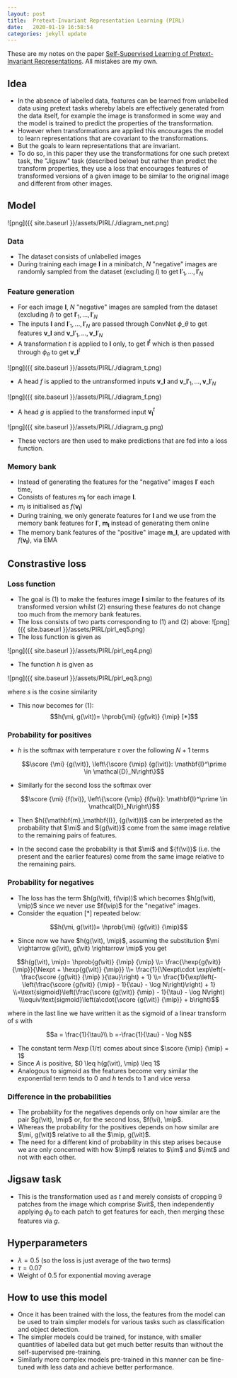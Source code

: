 ```yaml
---
layout: post
title:  Pretext-Invariant Representation Learning (PIRL)
date:   2020-01-19 16:58:54
categories: jekyll update
---
```


$$\newcommand{\im}{\mathbf{I}}$$
$$\newcommand{\imp}{\im^\prime}$$
$$\newcommand{\imt}{\im^t}$$
$$\newcommand{\vi}{\mathbf{v}_\im}$$
$$\newcommand{\vit}{\mathbf{v}_\imt}$$
$$\newcommand{\vip}{\mathbf{v}_\imp}$$
$$\newcommand{\mi}{\mathbf{m}_\im}$$
$$\newcommand{\mip}{\mathbf{m}_\imp}$$
$$\newcommand{\score}[2]{s\left({#1}, {#2}\right)}$$
$$\newcommand{\hexp}[2]{\exp\left(\frac{\score {#1} {#2} }{\tau}\right)}$$
$$\newcommand{\hprob}[3]{\frac{\hexp {#1} {#2} }{\hexp {#1} {#2} + \sum_{\mathbf{I}^\prime \in \mathcal{D}_N} \hexp {#2} {#3}}}$$

These are my notes on the paper [Self-Supervised Learning of Pretext-Invariant Representations](https://arxiv.org/abs/1912.01991). All mistakes are my own.

## Idea
- In the absence of labelled data, features can be learned from unlabelled data using pretext tasks whereby labels are effectively generated from the data itself, for example the image is transformed in some way and the model is trained to predict the properties of the transformation. 
- However when transformations are applied this encourages the model to learn representations that are covariant to the transformations.
- But the goals to learn representations that are invariant.
- To do so, in this paper they use the transformations for one such pretext task, the "Jigsaw" task (described below) but rather than predict the transform properties, they use a loss that encourages features of transformed versions of a given image to be similar to the original image and different from other images. 

## Model
![png]({{ site.baseurl }}/assets/PIRL/./diagram_net.png)

### Data
- The dataset consists of unlabelled images
- During training each image $\mathbf{I}$ in a minibatch, $N$ "negative" images are randomly sampled from the dataset (excluding $I$) to get $\mathbf{I}'_1,\ldots,\mathbf{I}'_N$




### Feature generation
- For each image $\mathbf{I}$, $N$ "negative" images are sampled from the dataset (excluding $I$) to get $\mathbf{I}'_1,\ldots,\mathbf{I}'_N$ 
- The inputs $\mathbf{I}$ and $\mathbf{I}'_1,\ldots,\mathbf{I}'_N$ are passed through ConvNet $\phi\_\theta$ to get features $\mathbf{v}\_\mathbf{I}$ and $\mathbf{v}\_{\mathbf{I}'_1},\ldots,\mathbf{v}\_{\mathbf{I}'_N}$
- A transformation $t$ is applied to $\mathbf{I}$ only, to get $\mathbf{I}^t$ which is then passed through $\phi_\theta$ to get $\mathbf{v}\_{\mathbf{I}^t}$

![png]({{ site.baseurl }}/assets/PIRL/./diagram_t.png)

- A head $f$ is applied to the untransformed inputs $\mathbf{v}\_\mathbf{I}$ and $\mathbf{v}\_{\mathbf{I}'_1},\ldots,\mathbf{v}\_{\mathbf{I}'_N}$

![png]({{ site.baseurl }}/assets/PIRL/./diagram_f.png)

- A head $g$ is applied to the transformed input $\mathbf{v}_\mathbf{I}^t$

![png]({{ site.baseurl }}/assets/PIRL/./diagram_g.png)

- These vectors are then used to make predictions that are fed into a loss function.

### Memory bank
- Instead of generating the features for the "negative" images $\mathbf{I}'$ each time, 
- Consists of features $m_\mathbf{I}$ for each image $\mathbf{I}$.
- $m_I$ is initialised as $f(\mathbf{v}_\mathbf{I})$
- During training, we only generate features for $\mathbf{I}$ and we use from the memory bank features for $\mathbf{I}'$, $\mathbf{m}_\mathbf{I}$ instead of generating them online 
- The memory bank features of the "positive" image $\mathbf{m}\_\mathbf{I}$, are updated with $f(\mathbf{v}_\mathbf{I})$, via EMA 

## Constrastive loss
### Loss function 
- The goal is (1) to make the features image $\mathbf{I}$ similar to the features of its transformed version whilst (2) ensuring these features do not change too much from the memory bank features.
- The loss consists of two parts corresponding to (1) and (2) above:
![png]({{ site.baseurl }}/assets/PIRL/pirl_eq5.png)
- The loss function is given as

![png]({{ site.baseurl }}/assets/PIRL/pirl_eq4.png)

- The function $h$ is given as 

![png]({{ site.baseurl }}/assets/PIRL/pirl_eq3.png)


where $s$ is the cosine similarity

- This now becomes for (1):
$$h(\mi, g(\vit))= 
\hprob{\mi} {g(\vit)} {\mip} [*]$$ 

### Probability for positives
- $h$ is the softmax with temperature $\tau$ over the following $N+1$ terms

    $$\score {\mi} {g(\vit)}, \left\{\score {\mip} {g(\vit)}: \mathbf{I}^\prime \in \mathcal{D}_N\right\}$$
    
    
- Similarly for the second loss the softmax over

    $$\score {\mi} {f(\vi)}, \left\{\score {\mip} {f(\vi)}: \mathbf{I}^\prime \in \mathcal{D}_N\right\}$$

   
- Then $h({\mathbf{m}_\mathbf{I}}, {g(\vit)})$ can be interpreted as the probability that $\mi$ and ${g(\vit)}$ come from the same image relative to the remaining pairs of features. 
- In the second case the probability is that $\mi$ and ${f(\vi)}$ (i.e. the present and the earlier features) come from the same image relative to the remaining pairs.

### Probability for negatives
- The loss has the term $h(g(\vit), f(\vip))$ which becomes $h(g(\vit), \mip)$ since we never use $f(\vip)$ for the "negative" images.  
- Consider the equation $[*]$ repeated below:

$$h(\mi, g(\vit))= 
\hprob{\mi} {g(\vit)} {\mip}$$ 

- Since now we have $h(g(\vit), \mip)$, assuming the substitution $\mi \rightarrow g(\vit), g(\vit) \rightarrow \mip$ you get

$\newcommand{\Nexpt}{N\exp\left(\frac{1}{t}\right)}$

$$h(g(\vit), \mip)= 
\hprob{g(\vit)} {\mip} {\mip}
\\= \frac{\hexp{g(\vit)} {\mip}}{\Nexpt + \hexp{g(\vit)} {\mip}}  
\\= \frac{1}{\Nexpt\cdot \exp\left(-\frac{\score {g(\vit)} {\mip} }{\tau}\right) + 1} 
\\= \frac{1}{\exp\left(-\left(\frac{\score {g(\vit)} {\mip} - 1}{\tau} - \log N\right)\right) + 1} 
\\=\text{sigmoid}\left(\frac{\score {g(\vit)} {\mip} - 1}{\tau} - \log N\right)
\\\equiv\text{sigmoid}\left(a\cdot{\score {g(\vit)} {\mip}} + b\right)$$


where in the last line we have written it as the sigmoid of a linear transform of $s$ with

$$a = \frac{1}{\tau}\\
b =-\frac{1}{\tau} - \log N$$ 

- The constant term $N\exp(1/\tau)$ comes about since $\score {\mip} {\mip} = 1$ 
- Since $A$ is positive, $0 \leq h(g(\vit), \mip) \leq 1$
- Analogous to sigmoid as the features become very similar the exponential term tends to $0$ and $h$ tends to $1$ and vice versa 

### Difference in the probabilities 
- The probability for the negatives depends only on how similar are the pair $g(\vit), \mip$ or, for the second loss, $f(\vi), \mip$.
- Whereas the probability for the positives depends on how similar are $\mi, g(\vit)$ relative to all the $\mip, g(\vit)$.
- The need for a different kind of probability in this step arises because we are only concerned with how $\imp$ relates to $\im$ and $\imt$ and not with each other.

## Jigsaw task

- This is the transformation used as $t$ and merely consists of cropping 9 patches from the image which comprise $\vit$, then independently applying $\phi_\theta$ to each patch to get features for each, then merging these features via $g$.

## Hyperparameters
- $\lambda = 0.5$ (so the loss is just average of the two terms)
- $\tau = 0.07$
- Weight of 0.5 for exponential moving average

## How to use this model
- Once it has been trained with the loss, the features from the model can be used to train simpler models for various tasks such as classification and object detection.
- The simpler models could be trained, for instance, with smaller quantities of labelled data but get much better results than without the self-supervised pre-training.
- Similarly more complex models pre-trained in this manner can be fine-tuned with less data and achieve better performance. 
